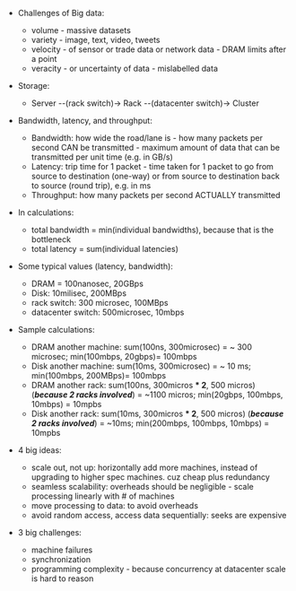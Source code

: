 
- Challenges of Big data:
	- volume - massive datasets
	- variety - image, text, video, tweets
	- velocity - of sensor or trade data or network data - DRAM limits after a point
	- veracity - or uncertainty of data - mislabelled data

- Storage:
	- Server --(rack switch)-> Rack --(datacenter switch)-> Cluster
- Bandwidth, latency, and throughput:
	- Bandwidth: how wide the road/lane is - how many packets per second CAN be transmitted - maximum amount of data that can be transmitted per unit time (e.g. in GB/s)
	- Latency: trip time for 1 packet - time taken for 1 packet to go from source to destination (one-way) or from source to destination back to source (round trip), e.g. in ms
	- Throughput: how many packets per second ACTUALLY transmitted
- In calculations:
	- total bandwidth = min(individual bandwidths), because that is the bottleneck
	- total latency = sum(individual latencies)
- Some typical values (latency, bandwidth):
	- DRAM = 100nanosec, 20GBps
	- Disk: 10milisec, 200MBps
	- rack switch: 300 microsec, 100MBps
	- datacenter switch: 500microsec, 10mbps
- Sample calculations:
	- DRAM another machine: sum(100ns, 300microsec) = ~ 300 microsec; min(100mbps, 20gbps)= 100mbps
	- Disk another machine: sum(10ms, 300microsec) = ~ 10 ms; min(100mbps, 200MBps)= 100mbps
	- DRAM another rack: sum(100ns, 300micros **\* 2**,  500 micros) (***because 2 racks involved***) = ~1100 micros; min(20gbps, 100mbps, 10mbps) = 10mpbs
	- Disk another rack: sum(10ms, 300micros **\* 2**,  500 micros) (***because 2 racks involved***) = ~10ms; min(200mbps, 100mbps, 10mbps) = 10mpbs


- 4 big ideas: 
	- scale out, not up: horizontally add more machines, instead of upgrading to higher spec machines. cuz cheap plus redundancy
	- seamless scalability: overheads should be negligible - scale processing linearly with # of machines
	- move processing to data: to avoid overheads
	- avoid random access, access data sequentially: seeks are expensive
- 3 big challenges:
	- machine failures
	- synchronization
	- programming complexity - because concurrency at datacenter scale is hard to reason